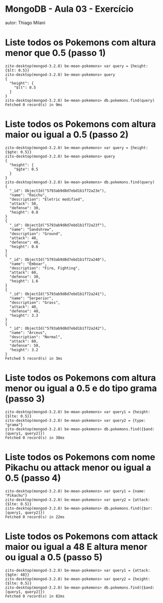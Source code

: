 # MongoDB - Aula 03 - Exercício
autor: Thiago Milani

# Liste todos os Pokemons com altura menor que 0.5 (passo 1)

```
zito-desktop(mongod-3.2.8) be-mean-pokemons> var query = {height: {$lt: 0.5}}
zito-desktop(mongod-3.2.8) be-mean-pokemons> query
{
  "height": {
    "$lt": 0.5
  }
}
zito-desktop(mongod-3.2.8) be-mean-pokemons> db.pokemons.find(query)
Fetched 0 record(s) in 9ms
```

# Liste todos os Pokemons com altura maior ou igual a 0.5 (passo 2)

```
zito-desktop(mongod-3.2.8) be-mean-pokemons> var query = {height: {$gte: 0.5}}
zito-desktop(mongod-3.2.8) be-mean-pokemons> query
{
  "height": {
    "$gte": 0.5
  }
}
zito-desktop(mongod-3.2.8) be-mean-pokemons> db.pokemons.find(query)
{
  "_id": ObjectId("5793ab9d8d7ebd1b1f72a23e"),
  "name": "Raichu",
  "description": "Eletric modified",
  "attack": 50,
  "defense": 30,
  "height": 0.8
}
{
  "_id": ObjectId("5793ab9d8d7ebd1b1f72a23f"),
  "name": "Sandshrew",
  "description": "Ground",
  "attack": 40,
  "defense": 40,
  "height": 0.6
}
{
  "_id": ObjectId("5793ab9d8d7ebd1b1f72a240"),
  "name": "Emboar",
  "description": "Fire, Fighting",
  "attack": 60,
  "defense": 30,
  "height": 1.6
}
{
  "_id": ObjectId("5793ab9d8d7ebd1b1f72a241"),
  "name": "Serperior",
  "description": "Grass",
  "attack": 40,
  "defense": 40,
  "height": 3.3
}
{
  "_id": ObjectId("5793ab9d8d7ebd1b1f72a242"),
  "name": "Arceus",
  "description": "Normal",
  "attack": 60,
  "defense": 50,
  "height": 3.2
}
Fetched 5 record(s) in 3ms
```

# Liste todos os Pokemons com altura menor ou igual a 0.5 e do tipo grama (passo 3)

```
zito-desktop(mongod-3.2.8) be-mean-pokemons> var query1 = {height: {$lte: 0.5}}
zito-desktop(mongod-3.2.8) be-mean-pokemons> var query2 = {type: "grama"}
zito-desktop(mongod-3.2.8) be-mean-pokemons> db.pokemons.find({$and: [query1, query2]})
Fetched 0 record(s) in 38ms
```

# Liste todos os Pokemons com nome Pikachu ou attack menor ou igual a 0.5 (passo 4)

```
zito-desktop(mongod-3.2.8) be-mean-pokemons> var query1 = {name: "Pikachu"}
zito-desktop(mongod-3.2.8) be-mean-pokemons> var query2 = {attack: {$lte: 0.5}}
zito-desktop(mongod-3.2.8) be-mean-pokemons> db.pokemons.find({$or: [query1, query2]})
Fetched 0 record(s) in 22ms
```

# Liste todos os Pokemons com attack maior ou igual a 48 E altura menor ou igual a 0.5 (passo 5)

```
zito-desktop(mongod-3.2.8) be-mean-pokemons> var query1 = {attack: {$gte: 48}}
zito-desktop(mongod-3.2.8) be-mean-pokemons> var query2 = {height: {$lte: 0.5}}
zito-desktop(mongod-3.2.8) be-mean-pokemons> db.pokemons.find({$and: [query1, query2]})
Fetched 0 record(s) in 82ms
```